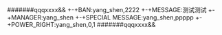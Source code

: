 #######qqqxxxx&&
+-+BAN:yang_shen,2222
+-+MESSAGE:测试测试
+-+MANAGER:yang_shen
+-+SPECIAL MESSAGE:yang_shen,ppppp
+-+POWER_RIGHT:yang_shen,0,1
#######qqqxxxx&&
